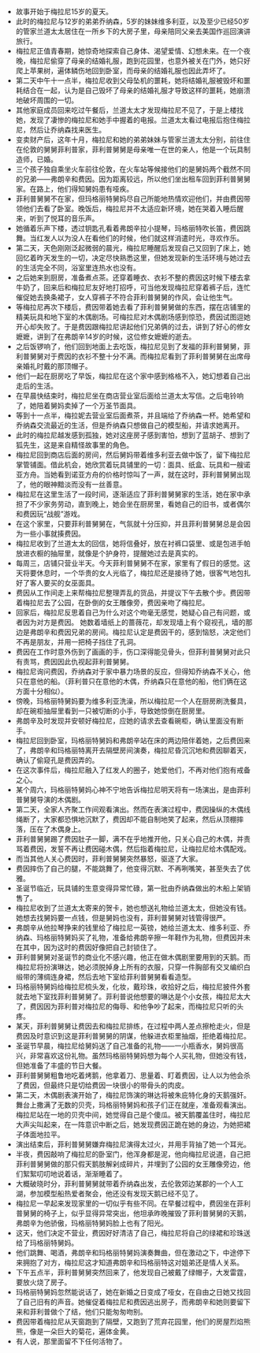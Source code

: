 - 故事开始于梅拉尼15岁的夏天。
- 此时的梅拉尼与12岁的弟弟乔纳森，5岁的妹妹维多利亚，以及至少已经50岁的管家兰道太太居住在一所乡下的大房子里，母亲陪同父亲去美国作巡回演讲旅行。
- 梅拉尼正值青春期，她惊奇地探索自己身体、渴望爱情、幻想未来。在一个夜晚，梅拉尼偷穿了母亲的结婚礼服，跑到花园里，也意外被关在门外，她只好爬上苹果树，遍体鳞伤地回到卧室，而母亲的结婚礼服也因此弄坏了。
- 第二天中午十一点半，梅拉尼收到父母坠机的噩耗，她将结婚礼服被毁坏和噩耗结合在一起，认为是自己毁坏了母亲的结婚礼服才导致这样的噩耗，她崩溃地破坏周围的一切。
- 其他家庭成员回来吃过午餐后，兰道太太才发现梅拉尼不见了，于是上楼找她，发现了凄惨的梅拉尼和她手中握着的电报。兰道太太看过电报后抱住梅拉尼，然后让乔纳森找来医生。
- 变卖财产后，这年十月，梅拉尼和她的弟弟妹妹与管家兰道太太分别，前往住在伦敦的舅舅菲利普家，菲利普舅舅是母亲唯一在世的亲人，他是一个玩具制造师，已婚。
- 三个孩子独自乘坐火车前往伦敦，在火车站等候接他们的是舅妈两个截然不同的兄弟——弗朗辛和费因。因为距离较远，所以他们坐出租车回到菲利普舅舅家。在路上，他们得知舅妈患有哑疾。
- 菲利普舅舅不在家，但玛格丽特舅妈尽自己所能地热情欢迎他们，并由费因带领他们去看了卧室。晚饭后，梅拉尼并不太适应新环境，她在哭着入睡后醒来，听到了悦耳的音乐声。
- 她循着乐声下楼，透过钥匙孔看着弗朗辛拉小提琴，玛格丽特吹长笛，费因跳舞。当红发⼈以为没⼈在看他们的时候，他们就这样消遣时光，寻欢作乐。
- 第二天，天色刚刚泛起微弱的晨光，梅拉尼睡醒后发现自己又回到了床上，她回忆着昨天发生的一切，决定尽快熟悉这里，但她发现新的生活环境与她过去的生活完全不同，浴室里连热水也没有。
- 之后她来到厨房，准备煮点茶。还穿着睡衣、衣衫不整的费因这时候下楼去拿牛奶了，回来后和梅拉尼友好地打招呼，可当他发现梅拉尼穿着裤子后，连忙催促她去换条裙子，女人穿裤子不符合菲利普舅舅的作风，会让他生气。
- 等梅拉尼再次下楼后，费因带着她去看了菲利普舅舅做的东西，摆在店铺里的精美玩具和地下室的木偶剧场。可梅拉尼对木偶剧场感到惊恐，费因试图逗她开心却失败了。于是费因跟梅拉尼讲起他们兄弟俩的过去，讲到了好心的修女嬷嬷，讲到了在弗朗辛14岁的时候，这位修女嬷嬷的逝去。
- 之后饭锣响了，他们回到地面上去吃饭，梅拉尼见到了发福的菲利普舅舅，菲利普舅舅对于费因的衣衫不整十分不满。而梅拉尼看到了菲利普舅舅在出席母亲婚礼时戴的那顶帽子。
- 他们一起在厨房吃了早饭，梅拉尼在这个家中感到格格不入，她幻想着自己出走后的生活。
- 在早晨快结束时，梅拉尼坐在商店营业室后面给兰道太太写信。之后电铃响了，她陪着舅妈卖掉了一个万圣节⾯具。
- 等到十一点半，梅拉妮去营业室后面煮茶，并且端给了乔纳森一杯。她希望和乔纳森交流最近的生活，但是乔纳森只想做自己的模型船，并请求她离开。
- 此时的梅拉尼越发感到孤独，她对这座房子感到害怕，想到了蓝胡子、想到了狐先生，这是来自精怪故事里的角色。
- 梅拉尼回到商店后面的房间，然后舅妈带着维多利亚去做中饭了，留下梅拉尼掌管铺面。借此机会，她欣赏着玩具铺里的一切：面具、纸盒、玩具和一艘诺亚方舟。当她看到诺亚方舟的价格时惊叫了一声，就在这时，菲利普舅舅出现了，他的眼神黯淡而没有一丝善意。
- 梅拉尼在这里生活了一段时间，逐渐适应了菲利普舅舅家的生活，她在家中承担了不少家务劳动，直到晚上，她会坐在厨房⾥，看她⾃⼰的旧书，或者偶尔和费因玩“战舰”游戏。
- 在这个家里，只要菲利普舅舅在，气氛就十分压抑，并且菲利普舅舅总是会因为一些小事就揍费因。
- 梅拉尼收到了兰道太太的回信，她将信叠好，放在衬裤⼝袋⾥、或是包进⼿帕放进⾐橱的抽屉⾥，就像是个护⾝符，提醒她过去是真实的。
- 每周三，店铺只营业半天。今天菲利普舅舅不在家，家里有了假日的感觉。这天将要休息时，一个华贵的女人光临了，梅拉尼还是接待了她，很客⽓地包扎好了客人要买的女巫⾯具。
- 费因从工作间走上来帮梅拉尼整理弄乱的货品，并提议下午去散个步。费因带着梅拉尼去了公园，在卧倒的女王雕像旁，费因亲吻了梅拉尼。
- 回家后，梅拉尼反思着自己为什么对这个吻毫无感觉，她疑心自己有问题，或者因为对方是费因。 她数着墙纸上的蔷薇花，却发现墙上有个窥视孔，墙的那边是弗朗辛和费因兄弟的房间。梅拉尼认定是费因干的，感到恼怒，决定他们不再是朋友，并用一把椅子挡住了孔洞。
- 费因在工作时意外伤到了画画的手，伤口深得能见骨头，但菲利普舅舅对此只有责骂，费因因此仇视起菲利普舅舅。
- 梅拉尼询问费因，乔纳森对于家中暴力场景的反应，但得知乔纳森不关心，他只在意他的船。（菲利普只在意他的木偶，乔纳森只在意他的船，他们俩在这方面十分相似）。
- 傍晚，玛格丽特舅妈要为维多利亚洗澡，所以梅拉尼一个人在厨房刷洗餐具，却在碗柜抽屉里看到一只被切断的小手，导致她惊倒在厨房里。
- 弗朗辛及时发现并安顿好梅拉尼，应她的请求去查看碗柜，确认里面没有断手。
- 梅拉尼回到卧室，玛格丽特舅妈和弗朗辛站在床的两边陪伴着她，之后费因来了，弗朗辛和玛格丽特离开去隔壁房间演奏，梅拉尼昏沉沉地和费因聊着天，确认了偷窥孔是费因弄的。
- 在这次事件后，梅拉尼融入了红发人的圈子，她爱他们，不再对他们抱有戒备之心。
- 某个周六，玛格丽特舅妈心神不宁地告诉梅拉尼明天将有一场演出，是由菲利普舅舅导演的木偶剧。
- 第二天，全家人齐聚工作间观看演出。然而在表演过程中，费因操纵的木偶线绳断了，大家都恐惧地沉默了，费因却不能自制地笑了起来，然后从顶棚摔落，压在了木偶身上。
- 菲利普舅舅踢了费因肚子一脚，满不在乎地推开他，只关心自己的木偶，并责骂着费因，发誓不再让费因碰木偶，然后指着梅拉尼，让梅拉尼给木偶配戏。
- 而当其他人关心费因时，菲利普舅舅突然暴怒，驱逐了大家。
- 费因摔伤了自己的腿，不能跳舞了，他变得沉默、不再咧嘴笑，甚至失去了优雅。
- 圣诞节临近，玩具铺的生意变得异常忙碌，第⼀批由乔纳森做出的⽊船上架销售了。
- 梅拉尼收到了兰道太太寄来的贺卡，她也想送礼物给兰道太太，但她没有钱。她想去找舅妈要一点钱，但是舅妈也没有，菲利普舅舅对钱管得很严。
- 弗朗辛从他拉琴挣来的钱里给了梅拉尼一英镑，她给兰道太太、维多利亚、乔纳森、玛格丽特舅妈买了礼物，准备给弗朗辛擦一年鞋作为礼物，但费因并未在其中，因为这时的费因好像把自己封锁住了。
- 菲利普舅舅对圣诞节的商业化不感兴趣，他正在做木偶剧里要用到的天鹅。而梅拉尼将扮演琳达，她必须脱掉身上所有的衣服，只穿一件胸部有交叉编织白缎带的薄绸连身裙，然后去地下室给菲利普舅舅看看造型。
- 玛格丽特舅妈给梅拉尼梳头发，化妆，戴珍珠，收拾好之后，梅拉尼披件外套就去地下室找菲利普舅舅了。菲利普说他想要的琳达是个小女孩，梅拉尼太大了，费因因为菲利普对梅拉尼的侮辱、和他争吵了起来，而梅拉尼只听的头疼。
- 某天，菲利普舅舅让费因去和梅拉尼排练，在过程中两人差点擦枪走火，但是费因及时意识到这是菲利普舅舅的阴谋，他躲进衣柜里抽烟，拒绝着梅拉尼。
- 圣诞节早晨，梅拉尼给舅妈送了自己准备的礼物——一小瓶香水，舅妈很高兴，非常喜欢这份礼物。虽然玛格丽特舅妈想为每个人买礼物，但她没有钱，但她准备了丰盛的节日大餐。
- 菲利普舅舅粗鲁地吃着烤鹅，他拿着刀、思量着、盯着费因，让人以为他会杀了费因，但最终只是切给费因⼀块很⼩的带⻣头的⾁⽪。
- 第二天，木偶剧表演开始了，梅拉尼饰演的琳达将被朱庇特化身的天鹅强奸。舞台上撒满了⽆数的⻉壳，玛格丽特舅妈和孩⼦们正在就座，准备观看演出。梅拉尼站在⼀地的⻉壳中间，她觉得⾃⼰是个傻⽠。被天鹅覆盖住时，梅拉尼大声尖叫起来，在⼀阵意识中断之后，她发现费因正跪在她的⾝边，为她把裙⼦体⾯地拉平。
- 演出结束后，菲利普舅舅嫌弃梅拉尼演得太过火，并用手背抽了她一个耳光。
- 半夜，费因敲响了梅拉尼的卧室门，他浑身都是泥，他向梅拉尼说道，自己把菲利普舅舅做的那只假天鹅肢解剁成碎片，并埋到了公园的女王雕像旁边，他们絮絮叨叨地说着话，渐渐睡着了。
- ⼤概破晓时分，菲利普舅舅就带着乔纳森出发，去伦敦郊边某郡的⼀个⼈⼯湖，参加模型船热爱者聚会，他还没有发现天鹅已经不见了。
- 梅拉尼一早起来发现家里的一切似乎有些不同。在早餐过程中，费因坐在菲利普舅舅的椅子上，似乎显得异常突出，他坦承昨晚摧毁了菲利普舅舅的天鹅，弗朗辛为他骄傲，玛格丽特舅妈脸上也有了阳光。
- 这天，他们决定不营业，费因好好清洁了自己，梅拉尼将自己的绿裙和珍珠送给了玛格丽特舅妈。
- 他们跳舞、喝酒，弗朗辛和玛格丽特舅妈演奏舞曲，但在激动之下，中途停下来拥抱了对方，梅拉尼这才知道弗朗辛和玛格丽特这对姐弟还是情人关系。
- 下午五点半，菲利普舅舅突然回来了，他发现自己被戴了绿帽子，大发雷霆，要放火烧了房子。
- 玛格丽特舅妈忽然能说话了，她在新婚之日变成了哑女，在自由之日她又找回了自己旧有的声音。她催促着梅拉尼和费因逃出房子，而弗朗辛和她则要留下来和菲利普做个了结，他们只能匆匆吻别。
- 费因带着梅拉尼从天窗跑到了隔壁，又跑到了荒弃花园里，他们的房屋烈焰熊熊，像是一朵巨大的菊花，遍体金黄。
- 有人说，那里面留不下任何活物了。